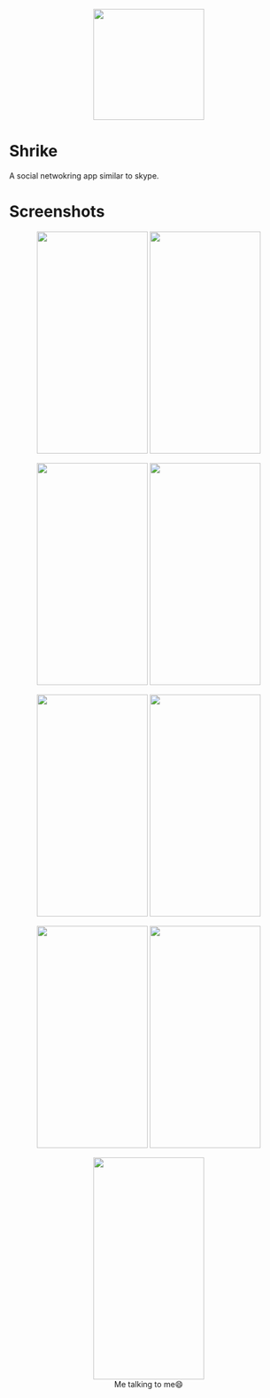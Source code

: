 <p align="center">
  <img width="200" height="200" src="https://user-images.githubusercontent.com/26627849/82504019-06926800-9b18-11ea-852a-acfb2de837e0.png">
</p>

# Shrike
A social netwokring app similar to skype.

# Screenshots
<p align="center">
  <img width="200" height="400" src="https://user-images.githubusercontent.com/26627849/82509886-c25a9400-9b26-11ea-950c-e6b3625430de.jpeg">
  <img width="200" height="400" src="https://user-images.githubusercontent.com/26627849/82509892-c5558480-9b26-11ea-88c8-f6bdfc8e5f11.jpeg">
</p>
<p align="center">
  <img width="200" height="400" src="https://user-images.githubusercontent.com/26627849/82509895-c686b180-9b26-11ea-87e7-6a572c6704f5.jpeg">
  <img width="200" height="400" src="https://user-images.githubusercontent.com/26627849/82509898-c71f4800-9b26-11ea-807e-c13480330634.jpeg">
</p>
<p align="center">
  <img width="200" height="400" src="https://user-images.githubusercontent.com/26627849/82509899-c7b7de80-9b26-11ea-9813-1a9c8abedf48.jpeg">
  <img width="200" height="400" src="https://user-images.githubusercontent.com/26627849/82509900-c7b7de80-9b26-11ea-8f02-b8e6fd2375a3.jpeg">
</p>
<p align="center">
  <img width="200" height="400" src="https://user-images.githubusercontent.com/26627849/82509901-c8507500-9b26-11ea-948a-522e3be6fac0.jpeg">
  <img width="200" height="400" src="https://user-images.githubusercontent.com/26627849/82509902-c8e90b80-9b26-11ea-9759-9ea5bda34026.jpeg">
</p>
<p align="center">
  <img width="200" height="400" src="https://user-images.githubusercontent.com/26627849/85116700-578e9c80-b23b-11ea-8c03-a0dec0184ac8.jpeg"> <br/>
  Me talking to me😄
</p>


